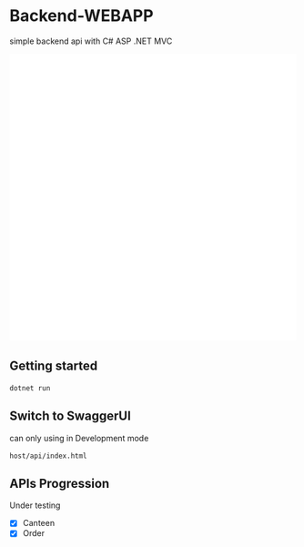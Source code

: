 
# Backend-WEBAPP
simple backend api with C# ASP .NET MVC

![FoodKing](https://github.com/CE-WEBAPP-2023/Backend-WEBAPP/blob/main/wwwroot/android-chrome-512x512.png)

## Getting started

    dotnet run

## Switch to SwaggerUI

can only using in Development mode

    host/api/index.html

## APIs Progression

Under testing
 - [x] Canteen
 - [X] Order
